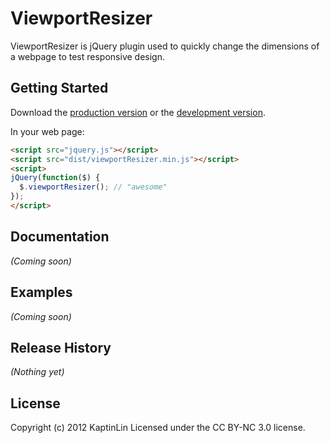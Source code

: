 # ViewportResizer

ViewportResizer is jQuery plugin used to quickly change the dimensions of a webpage to test responsive design.

## Getting Started
Download the [production version][min] or the [development version][max].

[min]: https://raw.github.com/KaptinLin/viewportResizer/master/dist/viewportResizer.min.js
[max]: https://raw.github.com/KaptinLin/viewportResizer/master/dist/viewportResizer.js

In your web page:

```html
<script src="jquery.js"></script>
<script src="dist/viewportResizer.min.js"></script>
<script>
jQuery(function($) {
  $.viewportResizer(); // "awesome"
});
</script>
```

## Documentation
_(Coming soon)_

## Examples
_(Coming soon)_

## Release History
_(Nothing yet)_

## License
Copyright (c) 2012 KaptinLin
Licensed under the CC BY-NC 3.0 license.